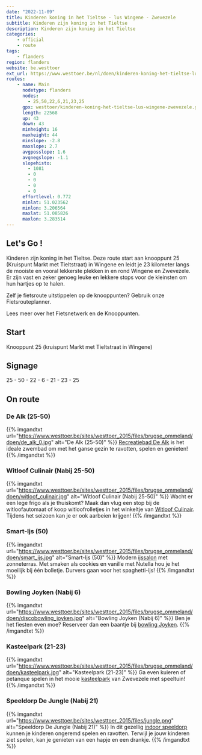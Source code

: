 ```yaml
---
date: "2022-11-09"
title: Kinderen koning in het Tieltse - lus Wingene - Zwevezele
subtitle: Kinderen zijn koning in het Tieltse
description: Kinderen zijn koning in het Tieltse
categories:
    - official
    - route
tags:
    - flanders
region: flanders
website: be.westtoer
ext_url: https://www.westtoer.be/nl/doen/kinderen-koning-het-tieltse-lus-wingene-zwevezele
routes:
    - name: Main
      nodetype: flanders
      nodes:
        - 25,50,22,6,21,23,25
      gpx: westtoer/kinderen-koning-het-tieltse-lus-wingene-zwevezele.gpx
      length: 22568
      up: 43
      down: 43
      minheight: 16
      maxheight: 44
      minslope: -2.8
      maxslope: 2.7
      avgposslope: 1.6
      avgnegslope: -1.1
      slopehisto:
        - 1081
        - 0
        - 0
        - 0
        - 0
      effortlevel: 0.772
      minlat: 51.023562
      minlon: 3.206564
      maxlat: 51.085826
      maxlon: 3.283514
---
```


## Let's Go ! 

Kinderen zijn koning in het Tieltse. Deze route start aan knooppunt 25 (Kruispunt Markt met Tieltstraat) in Wingene en leidt je 23 kilometer langs de mooiste en vooral lekkerste plekken in en rond Wingene en Zwevezele. Er zijn vast en zeker genoeg leuke en lekkere stops voor de kleinsten om hun hartjes op te halen.

Zelf je fietsroute uitstippelen op de knooppunten? Gebruik onze Fietsrouteplanner.

Lees meer over het Fietsnetwerk en de Knooppunten.

## Start

Knooppunt 25 (kruispunt Markt met Tieltstraat in Wingene)

## Signage

25 - 50 - 22 - 6 - 21 - 23 - 25

## On route

### De Alk (25-50)

{{% imgandtxt url="https://www.westtoer.be/sites/westtoer_2015/files/brugse_ommeland/doen/de_alk_0.jpg" alt="De Alk (25-50)" %}}
[Recreatiebad De Alk](/nl/doen/recreatiebad-%E2%80%98de-alk%E2%80%99) is het ideale zwembad om met het ganse gezin te ravotten, spelen en genieten!
{{% /imgandtxt %}}

### Witloof Culinair (Nabij 25-50)

{{% imgandtxt url="https://www.westtoer.be/sites/westtoer_2015/files/brugse_ommeland/doen/witloof_culinair.jpg" alt="Witloof Culinair (Nabij 25-50)" %}}
Wacht er een lege frigo als je thuiskomt? Maak dan vlug een stop bij de witloofautomaat of koop witloofrolletjes in het winkeltje van [Witloof Culinair](http://www.witloofculinair.be/). Tijdens het seizoen kan je er ook aarbeien krijgen!
{{% /imgandtxt %}}

### Smart-Ijs (50)

{{% imgandtxt url="https://www.westtoer.be/sites/westtoer_2015/files/brugse_ommeland/doen/smart_ijs.jpg" alt="Smart-Ijs (50)" %}}
Modern [ijssalon](/nl/eten-drinken/smart-ijs) met zonneterras. Met smaken als cookies en vanille met Nutella hou je het moeilijk bij één bolletje. Durvers gaan voor het spaghetti-ijs!
{{% /imgandtxt %}}

### Bowling Joyken (Nabij 6)

{{% imgandtxt url="https://www.westtoer.be/sites/westtoer_2015/files/brugse_ommeland/doen/discobowling_joyken.jpg" alt="Bowling Joyken (Nabij 6)" %}}
Ben je het fiesten even moe? Reserveer dan een baantje bij [bowling Joyken](/nl/doen/bowling-joyken).
{{% /imgandtxt %}}

### Kasteelpark (21-23)

{{% imgandtxt url="https://www.westtoer.be/sites/westtoer_2015/files/brugse_ommeland/doen/kasteelpark.jpg" alt="Kasteelpark (21-23)" %}}
Ga even kuieren of petanque spelen in het mooie [kasteelpark](/nl/doen/kasteelpark-zwevezele) van Zwevezele met speeltuin!
{{% /imgandtxt %}}

### Speeldorp De Jungle (Nabij 21)

{{% imgandtxt url="https://www.westtoer.be/sites/westtoer_2015/files/jungle.png" alt="Speeldorp De Jungle (Nabij 21)" %}}
In dit gezellig [indoor speeldorp](/nl/doen/indoor-speeldorp-de-jungle) kunnen je kinderen ongeremd spelen en ravotten. Terwijl je jouw kinderen ziet spelen, kan je genieten van een hapje en een drankje.
{{% /imgandtxt %}}


